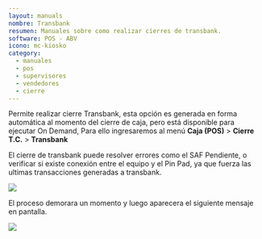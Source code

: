 ```yaml
---
layout: manuals
nombre: Transbank
resumen: Manuales sobre como realizar cierres de transbank.
software: POS - ABV
icono: mc-kiosko
category:
  - manuales
  - pos
  - supervisores
  - vendedores
  - cierre
---
```

Permite realizar cierre Transbank, esta opción es generada en forma automática al momento del cierre de caja, pero está disponible para ejecutar On Demand, Para ello ingresaremos al menú **Caja (POS)** > **Cierre T.C.** > **Transbank**

El cierre de transbank puede resolver errores como el SAF Pendiente, o verificar si existe conexión entre el equipo y el Pin Pad, ya que fuerza las ultimas transacciones generadas a transbank.

<p class="centrado"><img src="{{site.baseurl}}/docs/pos/img/cierre_tc/1.png"></p>

El proceso demorara un momento y luego aparecera el siguiente mensaje en pantalla.

<p class="centrado"><img src="{{site.baseurl}}/docs/pos/img/cierre_tc/2.png"></p>
